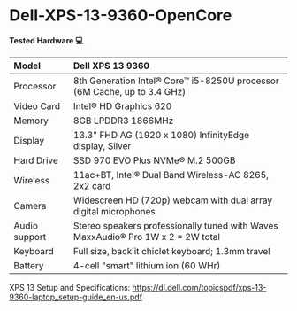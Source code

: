 # Dell-XPS-13-9360-OpenCore
 
  <strong>Tested Hardware 💻</strong>

| Model              | Dell XPS 13 9360                                                                                          |
|:-------------------|:----------------------------------------------------------------------------------------------------------|
| Processor          | 8th Generation Intel® Core™ i5-8250U processor (6M Cache, up to 3.4 GHz)                                  |
| Video Card         | Intel® HD Graphics 620                                                                                    |
| Memory             | 8GB LPDDR3 1866MHz                                                                                        |
| Display            | 13.3" FHD AG (1920 x 1080) InfinityEdge display, Silver                                                   |
| Hard Drive         | SSD 970 EVO Plus NVMe® M.2 500GB                                                                          |
| Wireless           | 11ac+BT, Intel® Dual Band Wireless-AC 8265, 2x2 card                                                      |
| Camera             | Widescreen HD (720p) webcam with dual array digital microphones                                           |
| Audio support      | Stereo speakers professionally tuned with Waves MaxxAudio® Pro 1W x 2 = 2W total                          |
| Keyboard           | Full size, backlit chiclet keyboard; 1.3mm travel                                                         |
| Battery            | 4-cell "smart" lithium ion (60 WHr)                                                                       |


XPS 13 Setup and Specifications: https://dl.dell.com/topicspdf/xps-13-9360-laptop_setup-guide_en-us.pdf
